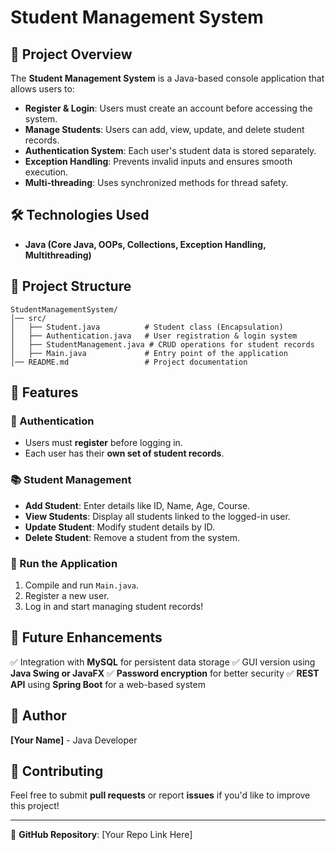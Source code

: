 # Student Management System

## 📌 Project Overview
The **Student Management System** is a Java-based console application that allows users to:
- **Register & Login**: Users must create an account before accessing the system.
- **Manage Students**: Users can add, view, update, and delete student records.
- **Authentication System**: Each user's student data is stored separately.
- **Exception Handling**: Prevents invalid inputs and ensures smooth execution.
- **Multi-threading**: Uses synchronized methods for thread safety.

## 🛠️ Technologies Used
- **Java (Core Java, OOPs, Collections, Exception Handling, Multithreading)**

## 📂 Project Structure
```
StudentManagementSystem/
│── src/
│   ├── Student.java          # Student class (Encapsulation)
│   ├── Authentication.java   # User registration & login system
│   ├── StudentManagement.java # CRUD operations for student records
│   ├── Main.java             # Entry point of the application
│── README.md                 # Project documentation
```

## 📌 Features
### 🔐 Authentication
- Users must **register** before logging in.
- Each user has their **own set of student records**.

### 📚 Student Management
- **Add Student**: Enter details like ID, Name, Age, Course.
- **View Students**: Display all students linked to the logged-in user.
- **Update Student**: Modify student details by ID.
- **Delete Student**: Remove a student from the system.

###  🚀 Run the Application
1. Compile and run `Main.java`.
2. Register a new user.
3. Log in and start managing student records!

## 📌 Future Enhancements
✅ Integration with **MySQL** for persistent data storage
✅ GUI version using **Java Swing or JavaFX**
✅ **Password encryption** for better security
✅ **REST API** using **Spring Boot** for a web-based system

## 📝 Author
**[Your Name]** - Java Developer

## 🎯 Contributing
Feel free to submit **pull requests** or report **issues** if you'd like to improve this project!

---
🔗 **GitHub Repository**: [Your Repo Link Here]

